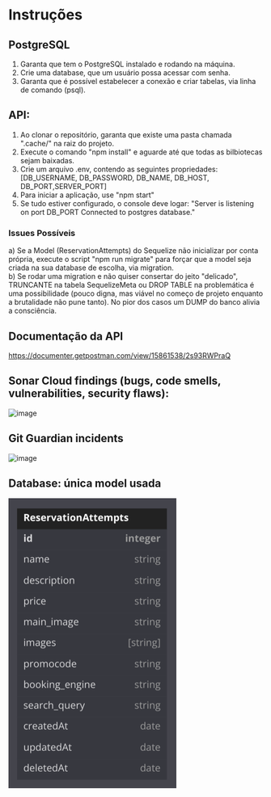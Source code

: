 # Instruções

## PostgreSQL

1. Garanta que tem o PostgreSQL instalado e rodando na máquina.
2. Crie uma database, que um usuário possa acessar com senha.
3. Garanta que é possível estabelecer a conexão e criar tabelas, via linha de comando (psql).

## API:

1. Ao clonar o repositório, garanta que existe uma pasta chamada ".cache/" na raiz do projeto.
2. Execute o comando "npm install" e aguarde até que todas as bilbiotecas sejam baixadas.
3. Crie um arquivo .env, contendo as seguintes propriedades: [DB_USERNAME, DB_PASSWORD, DB_NAME, DB_HOST, DB_PORT,SERVER_PORT]
4. Para iniciar a aplicação, use "npm start"
5. Se tudo estiver configurado, o console deve logar:
   "Server is listening on port DB_PORT
   Connected to postgres database."

### Issues Possíveis

a) Se a Model (ReservationAttempts) do Sequelize não inicializar por conta própria, execute o script "npm run migrate" para forçar que a model seja criada na sua database de escolha, via migration.
<br>
b) Se rodar uma migration e não quiser consertar do jeito "delicado", TRUNCANTE na tabela SequelizeMeta ou DROP TABLE na problemática é uma possibilidade (pouco digna, mas viável no começo de projeto enquanto a brutalidade não pune tanto). No pior dos casos um DUMP do banco alivia a consciência.

## Documentação da API
https://documenter.getpostman.com/view/15861538/2s93RWPraQ

## Sonar Cloud findings (bugs, code smells, vulnerabilities, security flaws):
![image](https://user-images.githubusercontent.com/78800453/229676067-c78ed82a-a4d2-4b4a-bfba-71487640bb9e.png)

## Git Guardian incidents
![image](https://user-images.githubusercontent.com/78800453/229676418-1533dc9a-777d-4b85-a88a-61bed6c8f03e.png)

## Database: única model usada
![image](./assets/initial_database.png)
